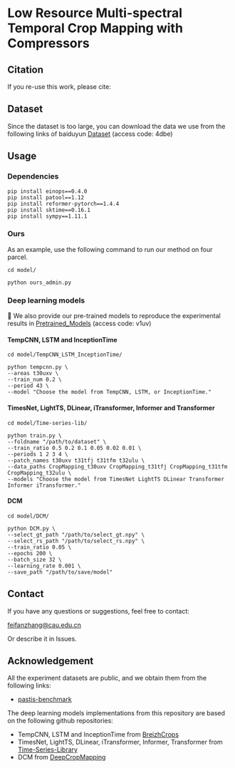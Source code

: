 # Low Resource Multi-spectral Temporal Crop Mapping with Compressors
## Citation
If you re-use this work, please cite:

## Dataset
Since the dataset is too large, you can download the data we use from the following links of baiduyun [Dataset](https://pan.baidu.com/s/1zYGEa1OOLbVkexjC1FAwSQ?pwd=4dbe) (access code: 4dbe)

## Usage
### Dependencies
~~~
pip install einops==0.4.0
pip install patool==1.12
pip install reformer-pytorch==1.4.4
pip install sktime==0.16.1
pip install sympy==1.11.1
~~~
### Ours
As an example, use the following command to run our method on four parcel.
~~~
cd model/

python ours_admin.py
~~~

### Deep learning models
:triangular_flag_on_post: We also provide our pre-trained models to reproduce the experimental results in [Pretrained_Models](https://pan.baidu.com/s/1SB0ylQDYVwCKVWQt19qeaA) (access code: v1uv)
#### TempCNN, LSTM and InceptionTime
~~~
cd model/TempCNN_LSTM_InceptionTime/

python tempcnn.py \
--areas t30uxv \
--train_num 0.2 \
--period 43 \
--model "Choose the model from TempCNN, LSTM, or InceptionTime."
~~~

#### TimesNet, LightTS, DLinear, iTransformer, Informer and Transformer
~~~
cd model/Time-series-lib/

python train.py \
--foldname "/path/to/dataset" \
--train_ratio 0.5 0.2 0.1 0.05 0.02 0.01 \
--periods 1 2 3 4 \
--patch_names t30uxv t31tfj t31tfm t32ulu \
--data_paths CropMapping_t30uxv CropMapping_t31tfj CropMapping_t31tfm CropMapping_t32ulu \
--models "Choose the model from TimesNet LightTS DLinear Transformer Informer iTransformer."
~~~

#### DCM
~~~
cd model/DCM/

python DCM.py \
--select_gt_path "/path/to/select_gt.npy" \
--select_rs_path "/path/to/select_rs.npy" \
--train_ratio 0.05 \
--epochs 200 \
--batch_size 32 \
--learning_rate 0.001 \
--save_path "/path/to/save/model"
~~~

## Contact
If you have any questions or suggestions, feel free to contact:

feifanzhang@cau.edu.cn

Or describe it in Issues.


## Acknowledgement

All the experiment datasets are public, and we obtain them from the following links:
- [pastis-benchmark](https://github.com/VSainteuf/pastis-benchmark)

The deep learning models implementations from this repository are based on the following github repositories:
- TempCNN, LSTM and InceptionTime from [BreizhCrops](https://github.com/dl4sits/BreizhCrops)
- TimesNet, LightTS, DLinear, iTransformer, Informer, Transformer from [Time-Series-Library](https://github.com/thuml/Time-Series-Library)
- DCM from [DeepCropMapping](https://github.com/Lab-IDEAS/DeepCropMapping)

